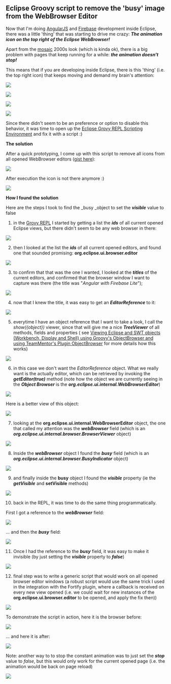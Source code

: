##  Eclipse Groovy script to remove the 'busy' image from the WebBrowser Editor

Now that I'm doing [AngularJS](http://blog.diniscruz.com/search/label/AngularJS) and [Firebase](http://blog.diniscruz.com/search/label/Firebase) development inside Eclipse, there was a little 'thing' that was starting to drive me crazy: **_The animation icon on the top right of the Eclipse WebBrowser!_**  

Apart from the [mosaic](http://en.wikipedia.org/wiki/Mosaic_(web_browser)) 2000s look (which is kinda ok), there is a big problem with pages that keep running for a while: **_the animation doesn't stop!_**  

This means that if you are developing inside Eclipse, there is this 'thing' (i.e. the top right icon) that keeps moving and demand my brain's attention:  

![](images/Screen_Shot_2014-03-01_at_17_56_29.png)

![](images/Screen_Shot_2014-03-01_at_18_41_38.png)

![](images/Screen_Shot_2014-03-01_at_17_56_53.png)

![](images/Screen_Shot_2014-03-01_at_18_41_44.png)

Since there didn't seem to be an preference or option to disable this behavior, it was time to open up the [Eclipse Grovy REPL Scripting Environment](https://marketplace.eclipse.org/content/eclipse-grovy-repl-scripting-environment) and fix it with a script :)

**The solution**

After a quick prototyping, I come up with this script to remove all icons from all opened WebBrowser editors ([gist here](https://gist.github.com/DinisCruz-Dev/9294163)):

![](images/Screen_Shot_2014-03-01_at_18_03_16.png)

After execution the icon is not there anymore :)

![](images/Screen_Shot_2014-03-01_at_18_04_41.png)

**How I found the solution**

Here are the steps I took to find the _busy _object to set the **_visible_** value to false

1) in the [Grovy REPL](https://marketplace.eclipse.org/content/eclipse-grovy-repl-scripting-environment) I started by getting a list the **_ids_** of all current opened Eclipse views, but there didn't seem to be any web browser in there:

![](images/Screen_Shot_2014-03-01_at_18_16_00.png)

2) then I looked at the list the **_ids_** of all current opened editors, and found one that sounded promising:  **org.eclipse.ui.browser.editor**

![](images/Screen_Shot_2014-03-01_at_18_07_39.png)

3) to confirm that that was the one I wanted, I looked at the **_titles_** of the current editors, and confirmed that the browser window I want to capture was there (the title was "_Angular with Firebase Lite_");

![](images/Screen_Shot_2014-03-01_at_18_07_48.png)

4) now that I knew the title, it was easy to get an **_EditorReference_** to it:

![](images/Screen_Shot_2014-03-01_at_18_08_09.png)

5) everytime I have an object reference that I want to take a look, I call the _show({object})_ viewer, since that will give me a nice **_TreeViewer_** of all methods, fields and properties ( see [Viewing Eclipse and SWT objects (Workbench, Display and Shell) using Groovy's ObjectBrowser and using TeamMentor's Plugin ObjectBrowser](http://blog.diniscruz.com/2014/01/viewing-eclipse-and-swt-objects.html) for more details how this works)

![](images/Screen_Shot_2014-03-01_at_18_08_30.png)

6) in this case we don't want the _EditorReference_ object. What we really want is the actually editor, which can be retrieved by invoking the **_getEditor(true)_** method (note how the object we are currently seeing in the **_Object Browser_** is the **_org.eclipse.ui.internal.WebBrowserEditor_**)

![](images/Screen_Shot_2014-03-01_at_18_10_03.png)

Here is a better view of this object:

![](images/Screen_Shot_2014-03-01_at_18_10_31.png)

7) looking at the **org.eclipse.ui.internal.WebBrowserEditor** object, the one that called my attention was the **_webBrowser_** field (which is an **_org.eclipse.ui.internal.browser.BrowserViewer_** object)

![](images/Screen_Shot_2014-03-01_at_18_10_39.png)

8) Inside the **_webBrowser_** object I found the **_busy_** field (which is an **_org.eclipse.ui.internal.browser.BusyIndicator_** object)

![](images/Screen_Shot_2014-03-01_at_18_10_47.png)

9) and finally inside the **busy** object I found the **_visible_** property (ie the **_getVisible_** and **setVisible** methods)

![](images/Screen_Shot_2014-03-01_at_18_11_19.png)

10) back in the REPL, it was time to do the same thing programmatically.

First I got a reference to the **_webBrowser_** field:

![](images/Screen_Shot_2014-03-01_at_18_11_49.png)

... and then the **_busy_** field:

![](images/Screen_Shot_2014-03-01_at_18_12_11.png)

11) Once I had the reference to the **_busy_** field, it was easy to make it invisible (by just setting the **_visible_** property to **_false_**)

![](images/Screen_Shot_2014-03-01_at_18_12_54.png)

12) final step was to write a generic script that would work on all opened browser editor windows (a robust script would use the same trick I used in the integration with the Fortify plugin, where a callback is received on every new view opened (i.e. we could wait for new instances of the **org.eclipse.ui.browser.editor** to be opened, and apply the fix then))

![](images/Screen_Shot_2014-03-01_at_18_31_49.png)

To demonstrate the script in action, here it is the browser before:

![](images/Screen_Shot_2014-03-01_at_17_56_29.png)

... and here it is after:

![](images/Screen_Shot_2014-03-01_at_18_04_41.png)

Note: another way to to stop the constant animation was to just set the **_stop_** value to _false_, but this would only work for the current opened page (i.e. the animation would be back on page reload)

![](images/Screen_Shot_2014-03-01_at_18_12_32.png)
